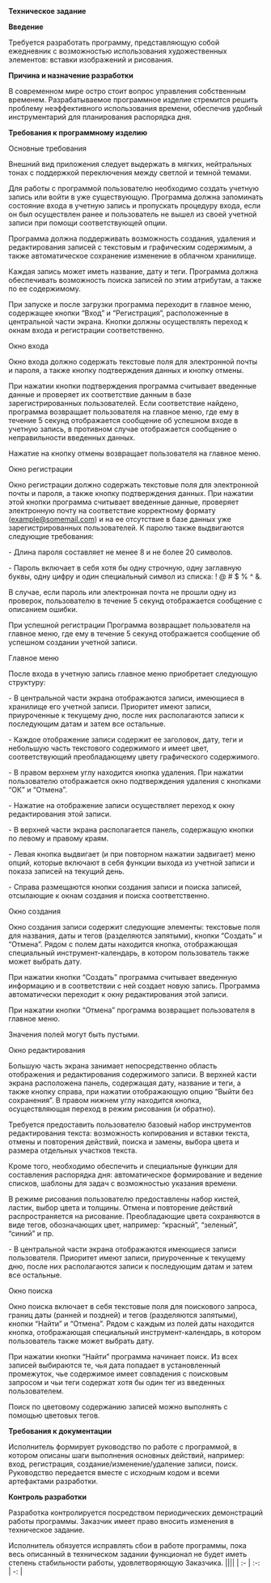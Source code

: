 ﻿||||
| :- | :-: | -: |

**Техническое задание**

**Введение**

Требуется разработать программу, представляющую собой ежедневник с возможностью использования художественных элементов: вставки изображений и рисования.

**Причина и назначение разработки**

В современном мире остро стоит вопрос управления собственным временем. Разрабатываемое программное изделие стремится решить проблему неэффективного использования времени, обеспечив удобный инструментарий для планирования распорядка дня.

**Требования к программному изделию**

Основные требования

Внешний вид приложения следует выдержать в мягких, нейтральных тонах с поддержкой переключения между светлой и темной темами.

Для работы с программой пользователю необходимо создать учетную запись или войти в уже существующую. Программа должна запоминать состояние входа в учетную запись и пропускать процедуру входа, если он был осуществлен ранее и пользователь не вышел из своей учетной записи при помощи соответствующей опции.

Программа должна поддерживать возможность создания, удаления и редактирования записей с текстовым и графическим содержимым, а также автоматическое сохранение изменение в облачном хранилище.

Каждая запись может иметь название, дату и теги. Программа должна обеспечивать возможность поиска записей по этим атрибутам, а также по ее содержимому.

При запуске и после загрузки программа переходит в главное меню, содержащее кнопки “Вход” и “Регистрация”, расположенные в центральной части экрана. Кнопки должны осуществлять переход к окнам входа и регистрации соответственно.

Окно входа

Окно входа должно содержать текстовые поля для электронной почты и пароля, а также кнопку подтверждения данных и кнопку отмены.

При нажатии кнопки подтверждения программа считывает введенные данные и проверяет их соответствие данным в базе зарегистрированных пользователей. Если соответствие найдено, программа возвращает пользователя на главное меню, где ему в течение 5 секунд отображается сообщение об успешном входе в учетную запись, в противном случае отображается сообщение о неправильности введенных данных.

Нажатие на кнопку отмены возвращает пользователя на главное меню.

Окно регистрации

Окно регистрации должно содержать текстовые поля для электронной почты и пароля, а также кнопку подтверждения данных. При нажатии этой кнопки программа считывает введенные данные, проверяет электронную почту на соответствие корректному формату (<example@somemail.com>) и на ее отсутствие в базе данных уже зарегистрированных пользователей. К паролю также выдвигаются следующие требования:

\- Длина пароля составляет не менее 8 и не более 20 символов.

\- Пароль включает в себя хотя бы одну строчную, одну заглавную буквы, одну цифру и один специальный символ из списка: ! @ # $ % ^ &.

В случае, если пароль или электронная почта не прошли одну из проверок, пользователю в течение 5 секунд отображается сообщение с описанием ошибки.

При успешной регистрации Программа возвращает пользователя на главное меню, где ему в течение 5 секунд отображается сообщение об успешном создании учетной записи.

Главное меню

После входа в учетную запись главное меню приобретает следующую структуру:

\- В центральной части экрана отображаются записи, имеющиеся в хранилище его учетной записи. Приоритет имеют записи, приуроченные к текущему дню, после них располагаются записи к последующим датам и затем все остальные.

\- Каждое отображение записи содержит ее заголовок, дату, теги и небольшую часть текстового содержимого и имеет цвет, соответствующий преобладающему цвету графического содержимого. 

\- В правом верхнем углу находится кнопка удаления. При нажатии пользователю отображается окно подтверждения удаления с кнопками “ОК” и “Отмена”.

\- Нажатие на отображение записи осуществляет переход к окну редактирования этой записи.

\- В верхней части экрана располагается панель, содержащую кнопки по левому и правому краям.

\- Левая кнопка выдвигает (и при повторном нажатии задвигает) меню опций, которые включают в себя функции выхода из учетной записи и показа записей на текущий день.

\- Справа размещаются кнопки создания записи и поиска записей, отсылающие к окнам создания и поиска соответственно.

Окно создания

Окно создания записи содержит следующие элементы: текстовые поля для названия, даты и тегов (разделяются запятыми), кнопки “Создать” и “Отмена”. Рядом с полем даты находится кнопка, отображающая специальный инструмент-календарь, в котором пользователь также может выбрать дату.

При нажатии кнопки “Создать” программа считывает введенную информацию и в соответствии с ней создает новую запись. Программа автоматически переходит к окну редактирования этой записи.

При нажатии кнопки “Отмена” программа возвращает пользователя в главное меню.

Значения полей могут быть пустыми.

Окно редактирования

Большую часть экрана занимает непосредственно область отображения и редактирования содержимого записи. В верхней касти экрана расположена панель, содержащая дату, название и теги, а также кнопку справа, при нажатии отображающую опцию “Выйти без сохранения”. В правом нижнем углу находится кнопка, осуществляющая переход в режим рисования (и обратно).

Требуется предоставить пользователю базовый набор инструментов редактирования текста: возможность копирования и вставки текста, отмены и повторения действий, поиска и замены, выбора цвета и размера отдельных участков текста.

Кроме того, необходимо обеспечить и специальные функции для составления распорядка дня: автоматическое формирование и ведение списков, шаблоны для задач с возможностью указания времени.

В режиме рисования пользователю предоставлены набор кистей, ластик, выбор цвета и толщины. Отмена и повторение действий распространяется на рисование. Преобладающие цвета сохраняются в виде тегов, обозначающих цвет, например: “красный”, “зеленый”, “синий” и пр.

\- В центральной части экрана отображаются имеющиеся записи пользователя. Приоритет имеют записи, приуроченные к текущему дню, после них располагаются записи к последующим датам и затем все остальные. 

Окно поиска

Окно поиска включает в себя текстовые поля для поискового запроса, границ даты (ранней и поздней) и тегов (разделяются запятыми), кнопки “Найти” и “Отмена”. Рядом с каждым из полей даты находится кнопка, отображающая специальный инструмент-календарь, в котором пользователь также может выбрать дату.

При нажатии кнопки “Найти” программа начинает поиск. Из всех записей выбираются те, чья дата попадает в установленный промежуток, чье содержимое имеет совпадения с поисковым запросом и чьи теги содержат хотя бы один тег из введенных пользователем.

Поиск по цветовому содержанию записей можно выполнять с помощью цветовых тегов.


**Требования к документации**

Исполнитель формирует руководство по работе с программой, в котором описаны шаги выполнения основных действий, например: вход, регистрация, создание/изменение/удаление записи, поиск. Руководство передается вместе с исходным кодом и всеми артефактами разработки.

**Контроль разработки**

Разработка контролируется посредством периодических демонстраций работы программы. Заказчик имеет право вносить изменения в техническое задание.

Исполнитель обязуется исправлять сбои в работе программы, пока весь описанный в техническом задании функционал не будет иметь степень стабильности работы, удовлетворяющую Заказчика.
||||
| :- | :-: | -: |

